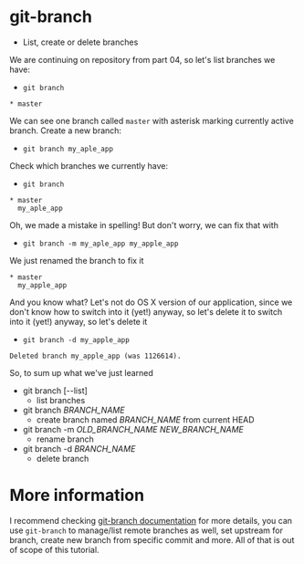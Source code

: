 # git-branch

* List, create or delete branches

We are continuing on repository from part 04, so let's list branches
we have:

* ```git branch```


```
* master
```

We can see one branch called `master` with asterisk marking currently
active branch. Create a new branch:

* ```git branch my_aple_app```

Check which branches we currently have:

* ```git branch```

```
* master
  my_aple_app
```

Oh, we made a mistake in spelling! But don't worry, we can fix that with

* ```git branch -m my_aple_app my_apple_app```

We just renamed the branch to fix it

```
* master
  my_apple_app
```

And you know what? Let's not do OS X version of our application, since we don't know how to switch into it (yet!) anyway, so let's delete it
to switch into it (yet!) anyway, so let's delete it

* ```git branch -d my_apple_app```

```
Deleted branch my_apple_app (was 1126614).
```

So, to sum up what we've just learned

* git branch [--list]
	* list branches
* git branch _BRANCH_NAME_
	* create branch named _BRANCH_NAME_ from current HEAD
* git branch -m _OLD_BRANCH_NAME_ _NEW_BRANCH_NAME_
	* rename branch
* git branch -d _BRANCH_NAME_
	* delete branch

# More information

I recommend checking [git-branch documentation](https://git-scm.com/docs/git-branch) for more details,
you can use `git-branch` to manage/list remote branches as well, set upstream for branch, create new branch from specific commit and more. All of that is out of scope of this tutorial.
